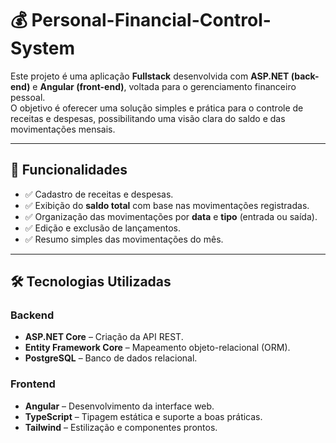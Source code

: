 # 💰 Personal-Financial-Control-System

Este projeto é uma aplicação **Fullstack** desenvolvida com **ASP.NET (back-end)** e **Angular (front-end)**, voltada para o gerenciamento financeiro pessoal.  
O objetivo é oferecer uma solução simples e prática para o controle de receitas e despesas, possibilitando uma visão clara do saldo e das movimentações mensais.

---

## 🚀 Funcionalidades

- ✅ Cadastro de receitas e despesas.  
- ✅ Exibição do **saldo total** com base nas movimentações registradas.  
- ✅ Organização das movimentações por **data** e **tipo** (entrada ou saída).  
- ✅ Edição e exclusão de lançamentos.  
- ✅ Resumo simples das movimentações do mês.  

---

## 🛠️ Tecnologias Utilizadas

### Backend
- **ASP.NET Core** – Criação da API REST.  
- **Entity Framework Core** – Mapeamento objeto-relacional (ORM).  
- **PostgreSQL** – Banco de dados relacional.  

### Frontend
- **Angular** – Desenvolvimento da interface web.  
- **TypeScript** – Tipagem estática e suporte a boas práticas.  
- **Tailwind** – Estilização e componentes prontos.  
